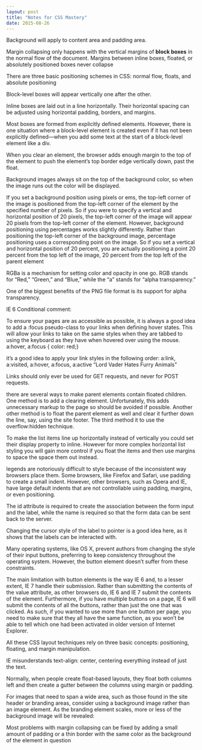 ```yaml
---
layout: post
title: "Notes for CSS Mastery"
date: 2015-08-26
---
```


Background will apply to content area and padding area.

Margin collapsing only happens with the vertical margins of **block boxes** in the normal flow of the document. Margins between inline boxes, floated, or absolutely positioned boxes never collapse

There are three basic positioning schemes in CSS: normal flow, floats, and absolute positioning

Block-level boxes will appear vertically one after the other.

Inline boxes are laid out in a line horizontally. Their horizontal spacing can be adjusted using
horizontal padding, borders, and margins.

Most boxes are formed from explicitly defined elements. However, there is one situation where a block-level
element is created even if it has not been explicitly defined—when you add some text at the start
of a block-level element like a div.

When you clear an element, the browser adds enough margin to the top of the element to push the element’s top border edge vertically down,
past the float.

Background images always sit on the top of the background color, so when the image runs out the color will be displayed.

If you set a background position using pixels or ems, the top-left corner of the image is positioned
from the top-left corner of the element by the specified number of pixels. So if you were to specify
a vertical and horizontal position of 20 pixels, the top-left corner of the image will appear 20 pixels
from the top-left corner of the element. However, background positioning using percentages
works slightly differently. Rather than positioning the top-left corner of the background image,
percentage positioning uses a corresponding point on the image. So if you set a vertical and
horizontal position of 20 percent, you are actually positioning a point 20 percent from the top left
of the image, 20 percent from the top left of the parent element

RGBa is a mechanism for setting color and opacity in one go. RGB stands for “Red,” “Green,”
and “Blue,” while the “a” stands for “alpha transparency.”

One of the biggest benefits of the PNG file format is its support for alpha transparency.

IE 6 Conditional comment:
<!--[if ie 6]>
<link rel="stylesheet" type="text/css" href="ie6.css"/>
<![endif]-->

To ensure your pages are as accessible as possible, it is always a good idea to add a :focus
pseudo-class to your links when defining hover states. This will allow your links to take on the
same styles when they are tabbed to using the keyboard as they have when hovered over using
the mouse.
a:hover, a:focus { color: red;}


it’s a good idea to apply your link styles in the following order: a:link, a:visited, a:hover, a:focus, a:active
“Lord Vader Hates Furry Animals”

Links should only ever be used for GET requests, and never for POST requests.

there are several ways to make parent elements
contain floated children. One method is to add a clearing element. Unfortunately, this adds
unnecessary markup to the page so should be avoided if possible. Another other method is to
float the parent element as well and clear it further down the line, say, using the site footer. The
third method it to use the overflow:hidden technique.

To make the list items line up horizontally instead of vertically you could set their display property
to inline. However for more complex horizontal list styling you will gain more control if you float
the items and then use margins to space the space them out instead.

legends are notoriously difficult to style because of the
inconsistent way browsers place them. Some browsers, like Firefox and Safari, use padding to create a small indent. However, other browsers, such as Opera and IE, have large default indents that are not controllable using padding, margins, or even positioning.

The id attribute is required to create the association between the form input and the
label, while the name is required so that the form data can be sent back to the server.

Changing the cursor style of the label to pointer is a good idea here, as it shows that the labels
can be interacted with.

Many operating systems, like OS X, prevent authors from changing the style of their input
buttons, preferring to keep consistency throughout the operating system. However, the button
element doesn’t suffer from these constraints.

The main limitation with button elements is the way IE 6 and, to a lesser extent, IE 7 handle their
submission. Rather than submitting the contents of the value attribute, as other browsers do, IE 6
and IE 7 submit the contents of the element. Furthermore, if you have multiple buttons on a page,
IE 6 will submit the contents of all the buttons, rather than just the one that was clicked. As such,
if you wanted to use more than one button per page, you need to make sure that they all have the
same function, as you won’t be able to tell which one had been activated in older version of
Internet Explorer.

All these CSS layout techniques rely on three basic concepts: positioning, floating, and margin
manipulation.

IE misunderstands text-align: center, centering everything
instead of just the text.

Normally, when people create float-based layouts, they float both columns left and then create a
gutter between the columns using margin or padding.

For images that need to span a wide area, such as those found in the site header or branding
areas, consider using a background image rather than an image element. As the branding
element scales, more or less of the background image will be revealed:

Most problems with margin collapsing can be fixed by adding a small amount of padding or a thin
border with the same color as the background of the element in question
